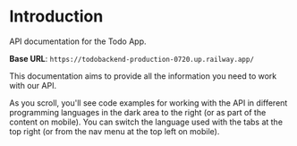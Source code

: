# Introduction

API documentation for the Todo App.

<aside>
    <strong>Base URL</strong>: <code>https://todobackend-production-0720.up.railway.app/</code>
</aside>

This documentation aims to provide all the information you need to work with our API.

<aside>As you scroll, you'll see code examples for working with the API in different programming languages in the dark area to the right (or as part of the content on mobile).
You can switch the language used with the tabs at the top right (or from the nav menu at the top left on mobile).</aside>

